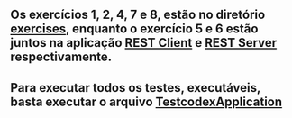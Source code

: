 ## Os exercícios 1, 2, 4, 7 e 8, estão no diretório [exercises](src/main/java/br/com/jhonissonsa/testcodex/exercises), enquanto o exercício 5 e 6 estão juntos na aplicação [REST Client](src/main/java/br/com/jhonissonsa/testcodex/service/ClockService.java) e [REST Server](src/main/java/br/com/jhonissonsa/testcodex/web/WorldClockController.java) respectivamente. 

## Para executar todos os testes, executáveis, basta executar o arquivo [TestcodexApplication](src/main/java/br/com/jhonissonsa/testcodex/TestcodexApplication.java)
